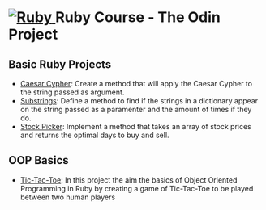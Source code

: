 # [![Ruby](https://cdn.emojidex.com/emoji/hdpi/Ruby.png "Ruby") ](https://www.ruby-lang.org)Ruby Course - The Odin Project

## Basic Ruby Projects

* [Caesar Cypher](https://github.com/rscres/ruby-TOP/tree/main/caesar_cipher): Create a method that will apply the Caesar Cypher to the string passed as argument.
* [Substrings](https://github.com/rscres/ruby-TOP/tree/main/substrings): Define a method to find if the strings in a dictionary appear on the string passed as a paramenter and the amount of times if they do.
* [Stock Picker](https://github.com/rscres/ruby-TOP/tree/main/stock-picker): Implement a method that takes an array of stock prices and returns the optimal days to buy and sell.

## OOP Basics
* [Tic-Tac-Toe](https://github.com/rscres/ruby-TOP/tree/main/tic-tac-toe):
  In this project the aim the basics of Object Oriented Programming in Ruby by creating a game of Tic-Tac-Toe to be played between two human players
